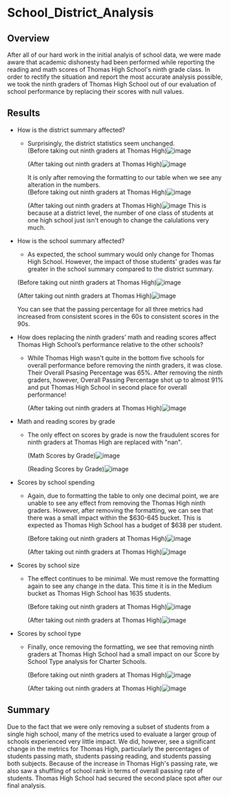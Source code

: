 # School_District_Analysis

## Overview
After all of our hard work in the initial analyis of school data, we were made aware that academic dishonesty had been performed while reporting the reading and math scores of Thomas High School's ninth grade class.  In order to rectify the situation and report the most accurate analysis possible, we took the ninth graders of Thomas High School out of our evaluation of school performance by replacing their scores with null values.

## Results
- How is the district summary affected?
  - Surprisingly, the district statistics seem unchanged.  
    (Before taking out ninth graders at Thomas High)![image](https://user-images.githubusercontent.com/79211628/113428652-c8eba600-939c-11eb-9fee-48620ae7adad.png)

    (After taking out ninth graders at Thomas High)![image](https://user-images.githubusercontent.com/79211628/113428718-e7ea3800-939c-11eb-8bd5-2ac4cfd2cbd0.png)

    
    It is only after removing the formatting to our table when we see any alteration in the numbers.  
    (Before taking out ninth graders at Thomas High)![image](https://user-images.githubusercontent.com/79211628/113428563-a194d900-939c-11eb-86d2-2a1700342112.png)

    (After taking out ninth graders at Thomas High)![image](https://user-images.githubusercontent.com/79211628/113428505-85913780-939c-11eb-9749-d2c1c39fc41c.png)
    This is because at a district level, the number of one class of students at one high school just isn't enough to change the calulations very much.  

- How is the school summary affected?
  -  As expected, the school summary would only change for Thomas High School.  However, the impact of those students' grades was far greater in the school summary compared to   the district summary.
  
    (Before taking out ninth graders at Thomas High)![image](https://user-images.githubusercontent.com/79211628/113429675-8cb94500-939e-11eb-9cd5-0a13c751921e.png)

    (After taking out ninth graders at Thomas High)![image](https://user-images.githubusercontent.com/79211628/113429742-a65a8c80-939e-11eb-9056-0db2b0deb61d.png)
  
    You can see that the passing percentage for all three metrics had increased from consistent scores in the 60s to consistent scores in the 90s.
  
- How does replacing the ninth graders’ math and reading scores affect Thomas High School’s performance relative to the other schools?
  - While Thomas High wasn't quite in the bottom five schools for overall performance before removing the ninth graders, it was close.  Their Overall Psasing Percentage was 65%. After removing the ninth graders, however, Overall Passing Percentage shot up to almost 91% and put Thomas High School in second place for overall performance!
  
    (After taking out ninth graders at Thomas High)![image](https://user-images.githubusercontent.com/79211628/113431394-4f09eb80-93a1-11eb-8b15-3a0131e1827f.png)

- Math and reading scores by grade
  - The only effect on scores by grade is now the fraudulent scores for ninth graders at Thomas High are replaced with "nan".
  
    (Math Scores by Grade)![image](https://user-images.githubusercontent.com/79211628/113431704-c0e23500-93a1-11eb-9e15-61391e32ee60.png)
  
    (Reading Scores by Grade)![image](https://user-images.githubusercontent.com/79211628/113431751-d6575f00-93a1-11eb-9c2c-43dd1cad9a8a.png)
  
- Scores by school spending
  - Again, due to formatting the table to only one decimal point, we are unable to see any effect from removing the Thomas High ninth graders.  However, after removing the formatting, we can see that there was a small impact within the $630-645 bucket.  This is expected as Thomas High School has a budget of $638 per student.
  
    (Before taking out ninth graders at Thomas High)![image](https://user-images.githubusercontent.com/79211628/113432676-6d70e680-93a3-11eb-8976-a8689cae2388.png)

    (After taking out ninth graders at Thomas High)![image](https://user-images.githubusercontent.com/79211628/113432719-824d7a00-93a3-11eb-8a06-75a7832f7b81.png)
  
- Scores by school size
  - The effect continues to be minimal.  We must remove the formatting again to see any change in the data.  This time it is in the Medium bucket as Thomas High School has 1635 students.

    (Before taking out ninth graders at Thomas High)![image](https://user-images.githubusercontent.com/79211628/113433305-90e86100-93a4-11eb-8f53-2301cf8941fb.png)

    (After taking out ninth graders at Thomas High)![image](https://user-images.githubusercontent.com/79211628/113433269-7910dd00-93a4-11eb-875f-a43ff3c8fda3.png)
    
- Scores by school type
  - Finally, once removing the formatting, we see that removing ninth graders at Thomas High School had a small impact on our Score by School Type analysis for Charter Schools.

    (Before taking out ninth graders at Thomas High)![image](https://user-images.githubusercontent.com/79211628/113433679-4a473680-93a5-11eb-87f8-8e1de81f0430.png)

    (After taking out ninth graders at Thomas High)![image](https://user-images.githubusercontent.com/79211628/113433733-5c28d980-93a5-11eb-832c-6aaac2e78221.png)

## Summary
Due to the fact that we were only removing a subset of students from a single high school, many of the metrics used to evaluate a larger group of schools experienced very little impact.  We did, however, see a significant change in the metrics for Thomas High, particularly the percentages of students passing math, students passing reading, and students passing both subjects.  Because of the increase in Thomas High's passing rate, we also saw a shuffling of school rank in terms of overall passing rate of students.  Thomas High School had secured the second place spot after our final analysis.
